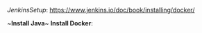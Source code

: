 *JenkinsSetup*: https://www.jenkins.io/doc/book/installing/docker/

~**Install Java**~ **Install Docker**:
